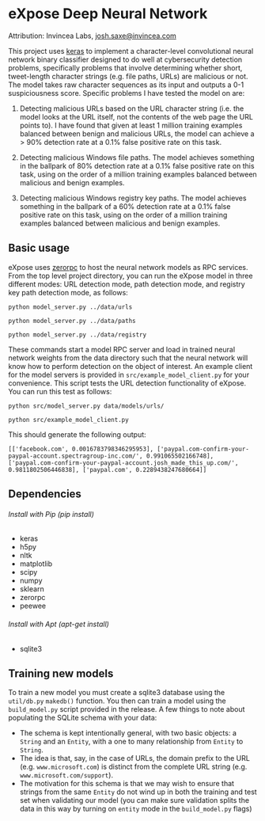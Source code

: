 # eXpose Deep Neural Network

Attribution: Invincea Labs, josh.saxe@invincea.com

This project uses [keras](http://keras.io "keras") to implement a character-level convolutional neural network binary classifier designed to do well at cybersecurity detection problems, specifically problems that involve determining whether short, tweet-length character strings (e.g. file paths, URLs) are malicious or not.  The model takes raw character sequences as its input and outputs a 0-1 suspiciousness score.  Specific problems I have tested the model on are:

1. Detecting malicious URLs based on the URL character string (i.e. the model looks at the URL itself, not the contents of the web page the URL points to).  I have found that given at least 1 million training examples balanced between benign and malicious URLs, the model can achieve a > 90% detection rate at a 0.1% false positive rate on this task.

2. Detecting malicious Windows file paths.  The model achieves something in the ballpark of 80% detection rate at a 0.1% false positive rate on this task, using on the order of a million training examples balanced between malicious and benign examples.

3. Detecting malicious Windows registry key paths.  The model achieves something in the ballpark of a 60% detection rate at a 0.1% false positive rate on this task, using on the order of a million training examples balanced between malicious and benign examples.

## Basic usage

eXpose uses [zerorpc](http://www.zerorpc.io/ "ZeroRPC") to host the neural network models as RPC services.  From the top level project directory, you can run the eXpose model in three different modes: URL detection mode, path detection mode, and registry key path detection mode, as follows:

`python model_server.py ../data/urls`

`python model_server.py ../data/paths`

`python model_server.py ../data/registry`

These commands start a model RPC server and load in trained neural network weights from the data directory such that the neural network will know how to perform detection on the object of interest.  An example client for the model servers is provided in `src/example_model_client.py` for your convenience.  This script tests the URL detection functionality of eXpose.  You can run this test as follows:

`python src/model_server.py data/models/urls/`

`python src/example_model_client.py`

This should generate the following output:

`[['facebook.com', 0.0016783798346295953],
 ['paypal.com-confirm-your-paypal-account.spectragroup-inc.com/',
  0.991065502166748],
 ['paypal.com-confirm-your-paypal-account.josh_made_this_up.com/',
  0.9811802506446838],
 ['paypal.com', 0.2289438247680664]]`
 
## Dependencies

###### Install with Pip (pip install)

* keras
* h5py
* nltk
* matplotlib
* scipy
* numpy
* sklearn
* zerorpc
* peewee

###### Install with Apt (apt-get install)
* sqlite3

## Training new models

To train a new model you must create a sqlite3 database using the `util/db.py` `makedb()` function.  You then can train a model using the `build_model.py` script provided in the release.  A few things to note about populating the SQLite schema with your data:
* The schema is kept intentionally general, with two basic objects: a `String` and an `Entity`, with a one to many relationship from `Entity` to `String`.
* The idea is that, say, in the case of URLs, the domain prefix to the URL (e.g. `www.microsoft.com`) is distinct from the complete URL string (e.g. `www.microsoft.com/support`).
* The motivation for this schema is that we may wish to ensure that strings from the same `Entity` do not wind up in both the training and test set when validating our model (you can make sure validation splits the data in this way by turning on `entity` mode in the `build_model.py` flags)
